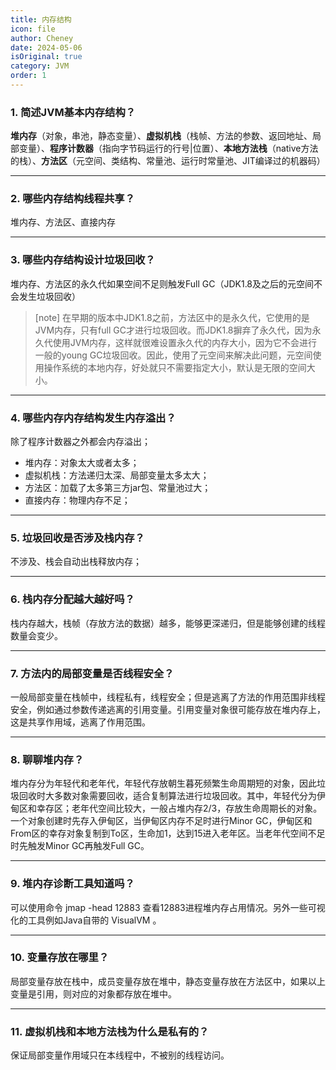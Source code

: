 ```yaml
---
title: 内存结构
icon: file
author: Cheney
date: 2024-05-06
isOriginal: true
category: JVM
order: 1
---
```


### 1. 简述JVM基本内存结构？
**堆内存**（对象，串池，静态变量）、**虚拟机栈**（栈帧、方法的参数、返回地址、局部变量）、**程序计数器**（指向字节码运行的行号|位置）、**本地方法栈**（native方法的栈）、**方法区**（元空间、类结构、常量池、运行时常量池、JIT编译过的机器码）

---

### 2. 哪些内存结构线程共享？
堆内存、方法区、直接内存

---

### 3. 哪些内存结构设计垃圾回收？
堆内存、方法区的永久代如果空间不足则触发Full GC（JDK1.8及之后的元空间不会发生垃圾回收）

>[note]
> 在早期的版本中JDK1.8之前，方法区中的是永久代，它使用的是JVM内存，只有full GC才进行垃圾回收。而JDK1.8摒弃了永久代，因为永久代使用JVM内存，这样就很难设置永久代的内存大小，因为它不会进行一般的young GC垃圾回收。因此，使用了元空间来解决此问题，元空间使用操作系统的本地内存，好处就只不需要指定大小，默认是无限的空间大小。

---

### 4. 哪些内存内存结构发生内存溢出？
除了程序计数器之外都会内存溢出；
- 堆内存：对象太大或者太多；
- 虚拟机栈：方法递归太深、局部变量太多太大；
- 方法区：加载了太多第三方jar包、常量池过大；
- 直接内存：物理内存不足；

---

### 5. 垃圾回收是否涉及栈内存？
不涉及、栈会自动出栈释放内存；

---

### 6. 栈内存分配越大越好吗？
栈内存越大，栈帧（存放方法的数据）越多，能够更深递归，但是能够创建的线程数量会变少。

---

### 7. 方法内的局部变量是否线程安全？
一般局部变量在栈帧中，线程私有，线程安全；但是逃离了方法的作用范围非线程安全，例如通过参数传递逃离的引用变量。引用变量对象很可能存放在堆内存上，这是共享作用域，逃离了作用范围。

---

### 8. 聊聊堆内存？
堆内存分为年轻代和老年代，年轻代存放朝生暮死频繁生命周期短的对象，因此垃圾回收时大多数对象需要回收，适合复制算法进行垃圾回收。其中，年轻代分为伊甸区和幸存区；老年代空间比较大，一般占堆内存2/3，存放生命周期长的对象。一个对象创建时先存入伊甸区，当伊甸区内存不足时进行Minor GC，伊甸区和From区的幸存对象复制到To区，生命加1，达到15进入老年区。当老年代空间不足时先触发Minor GC再触发Full GC。

---

### 9. 堆内存诊断工具知道吗？
可以使用命令 jmap -head 12883 查看12883进程堆内存占用情况。另外一些可视化的工具例如Java自带的 VisualVM 。

---

### 10. 变量存放在哪里？
局部变量存放在栈中，成员变量存放在堆中，静态变量存放在方法区中，如果以上变量是引用，则对应的对象都存放在堆中。

---

### 11. 虚拟机栈和本地方法栈为什么是私有的？
保证局部变量作用域只在本线程中，不被别的线程访问。


 